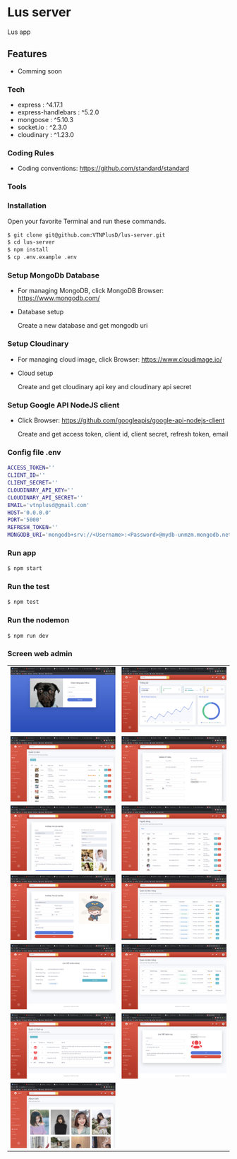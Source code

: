 # Lus server

Lus app

## Features

- Comming soon

### Tech

- express : ^4.17.1
- express-handlebars : ^5.2.0
- mongoose : ^5.10.3
- socket.io : ^2.3.0
- cloudinary : ^1.23.0

### Coding Rules

- Coding conventions: https://github.com/standard/standard

### Tools

### Installation

Open your favorite Terminal and run these commands.

```sh
$ git clone git@github.com:VTNPlusD/lus-server.git
$ cd lus-server
$ npm install
$ cp .env.example .env
```

### Setup MongoDb Database

- For managing MongoDB, click MongoDB Browser: https://www.mongodb.com/
- Database setup

  Create a new database and get mongodb uri

### Setup Cloudinary

- For managing cloud image, click Browser: https://www.cloudimage.io/
- Cloud setup
  
  Create and get cloudinary api key and cloudinary api secret

### Setup Google API NodeJS client

- Click Browser: https://github.com/googleapis/google-api-nodejs-client
  
  Create and get access token, client id, client secret, refresh token, email

### Config file .env

```sh
ACCESS_TOKEN=''
CLIENT_ID=''
CLIENT_SECRET=''
CLOUDINARY_API_KEY=''
CLOUDINARY_API_SECRET=''
EMAIL='vtnplusd@gmail.com'
HOST='0.0.0.0'
PORT='5000'
REFRESH_TOKEN=''
MONGODB_URI='mongodb+srv://<Username>:<Password>@mydb-unmzm.mongodb.net/<Name Project>?retryWrites=true&w=majority'
```

### Run app

```sh
$ npm start
```

### Run the test

```sh
$ npm test
```

### Run the nodemon

```sh
$ npm run dev
```

### Screen web admin

|                         |                         |
|        :---:            |          :---:          |
| ![](screenshots/lus_1.png) | ![](screenshots/lus_2.png) |
| ![](screenshots/lus_3.png) | ![](screenshots/lus_4.png) |
| ![](screenshots/lus_5.png) | ![](screenshots/lus_6.png) |
| ![](screenshots/lus_7.png) | ![](screenshots/lus_8.png) |
| ![](screenshots/lus_9.png) | ![](screenshots/lus_10.png) |
| ![](screenshots/lus_11.png) | ![](screenshots/lus_12.png) |
| ![](screenshots/lus_13.png)
